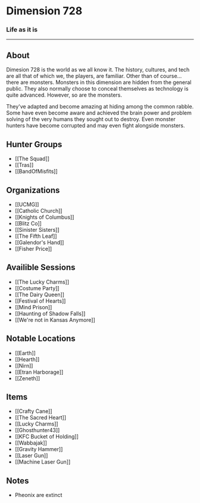 # Dimension 728
### Life as it is
---
## About
Dimesion 728 is the world as we all know it. The history, cultures, and tech are all that of which we, the players, are familiar. Other than of course... there are monsters. Monsters in this dimension are hidden from the general public. They also normally choose to conceal themselves as technology is quite advanced. However, so are the monsters.

They've adapted and become amazing at hiding among the common rabble. Some have even become aware and achieved the brain power and problem solving of the very humans they sought out to destroy. Even monster hunters have become corrupted and may even fight alongside monsters.

## Hunter Groups
- [[The Squad]]
- [[Tras]]
- [[BandOfMisfits]]

## Organizations
- [[UCMG]]
- [[Catholic Church]]
- [[Knights of Columbus]]
- [[Blitz Co]]
- [[Sinister Sisters]]
- [[The Fifth Leaf]]
- [[Galendor's Hand]]
- [[Fisher Price]]

## Availible Sessions
- [[The Lucky Charms]]
- [[Costume Party]]
- [[The Dairy Queen]]
- [[Festival of Hearts]]
- [[Mind Prison]]
- [[Haunting of Shadow Falls]]
- [[We're not in Kansas Anymore]]

## Notable Locations
- [[Earth]]
- [[Hearth]]
- [[Nirn]]
- [[Etran Harborage]]
- [[Zeneth]]
## Items
- [[Crafty Cane]]
- [[The Sacred Heart]]
- [[Lucky Charms]]
- [[Ghosthunter43]]
- [[KFC Bucket of Holding]]
- [[Wabbajak]]
- [[Gravity Hammer]]
- [[Laser Gun]]
- [[Machine Laser Gun]]
## Notes
- Pheonix are extinct

